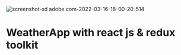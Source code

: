![screenshot-xd adobe com-2022-03-16-18-00-20-514](https://user-images.githubusercontent.com/12232327/158804964-80a6dd08-ed34-462b-9f0c-16cda67bc271.png)

# WeatherApp with react js & redux toolkit
